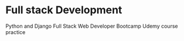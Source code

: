 # Full stack Development

Python and Django Full Stack Web Developer Bootcamp Udemy course practice
